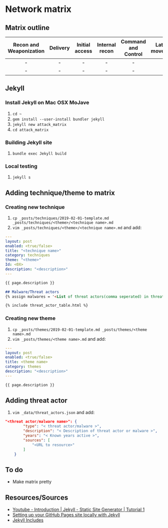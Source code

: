 # Network matrix

## Matrix outline

| Recon and Weaponization | Delivery | Initial access | Internal recon | Command and Control | Lateral movement | Actions on objective | Masquerade| Evasion | DOS |
| :--: | :--: | :--: | :--: |  :--: | :--: | :--: |  :--: | :--: | :--: |
|  -  |  -  |  -  |  -  |   -  |  -  |   -  |  -  |  -  | -  |
|  -  |  -  |  -  |  -  |   -  |  -  |   -  |  -  |  -  | -  |

## Jekyll

### Install Jekyll on Mac OSX MoJave

1. `cd ~`
1. `gem install --user-install bundler jekyll`
1. `jekyll new attack_matrix`
1. `cd attack_matrix`

### Building Jekyll site

1. `bundle exec Jekyll build`

### Local testing

1. `jekyll s`

## Adding technique/theme to matrix

### Creating new technique

1. `cp _posts/techniques/2019-02-01-template.md _posts/techniques/<theme>/<technique name>.md`
1. `vim _posts/techniques/<theme>/<technique name>.md` and add:

```yaml
---
layout: post
enabled: <true/false>
title: "<technique name>"
category: techniques
theme: "<theme>"
Id: <0X>
description: "<description>"
---
```

```markdown
{{ page.description }}

## Malware/Threat actors
{% assign malwares = '<List of threat actors(comma seperated) in threat_actors.json>' | split: ',' %}

{% include threat_actor_table.html %}
```

### Creating new theme

1. `cp _posts/themes/2019-02-01-template.md _posts/themes/<theme name>.md`
1. `vim _posts/themes/<theme name>.md` and add:

```yaml
---
layout: post
enabled: <true/false>
title: <theme name>
category: themes
description: "<description>"
---
```

```markdown
{{ page.description }}
```

## Adding threat actor

1. `vim _data/threat_actors.json` and add:

```json
"<threat actor/malware name>": {
        "type": "< threat actor/malware >",
        "description": "< Description of threat actor or malware >",
        "years": "< Known years active >",
        "sources": [
            "<URL to resource>"
        ]
    }
```

## To do

* Make matrix pretty

## Resources/Sources

* [Youtube - Introduction | Jekyll - Static Site Generator | Tutorial 1](https://www.youtube.com/watch?v=T1itpPvFWHI&list=PLLAZ4kZ9dFpOPV5C5Ay0pHaa0RJFhcmcB&index=1)
* [Setting up your GitHub Pages site locally with Jekyll](https://help.github.com/articles/setting-up-your-github-pages-site-locally-with-jekyll/)
* [Jekyll Includes](https://jekyllrb.com/docs/includes/)
